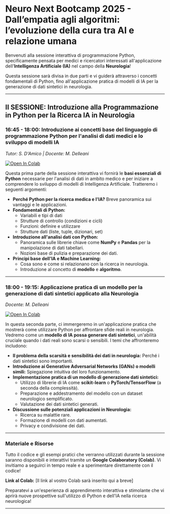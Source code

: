 
# Neuro Next Bootcamp 2025 - Dall’empatia agli algoritmi: l’evoluzione della cura tra AI e relazione umana

Benvenuti alla sessione interattiva di programmazione Python, specificamente pensata per medici e ricercatori interessati all'applicazione dell'**Intelligenza Artificiale (IA)** nel campo della **Neurologia**!

Questa sessione sarà divisa in due parti e vi guiderà attraverso i concetti fondamentali di Python, fino all'applicazione pratica di modelli di IA per la generazione di dati sintetici in neurologia.

---

## II SESSIONE: Introduzione alla Programmazione in Python per la Ricerca IA in Neurologia

### 16:45 - 18:00: Introduzione ai concetti base del linguaggio di programmazione Python per l'analisi di dati medici e lo sviluppo di modelli IA
_Tutor: S. D'Amico | Docente: M. Delleani_

[![Open In Colab](https://colab.research.google.com/assets/colab-badge.svg)](https://colab.research.google.com/github/mdelleani/neuro-next-bootcamp/blob/main/notebooks/01_Introduction.ipynb)

Questa prima parte della sessione interattiva vi fornirà le **basi essenziali di Python** necessarie per l'analisi di dati in ambito medico e per iniziare a comprendere lo sviluppo di modelli di Intelligenza Artificiale. Tratteremo i seguenti argomenti:

* **Perché Python per la ricerca medica e l'IA?** Breve panoramica sui vantaggi e le applicazioni.
* **Fondamentali di Python:**
    * Variabili e tipi di dati
    * Strutture di controllo (condizioni e cicli)
    * Funzioni: definire e utilizzare
    * Strutture dati (liste, tuple, dizionari, set)
* **Introduzione all'analisi dati con Python:**
    * Panoramica sulle librerie chiave come **NumPy** e **Pandas** per la manipolazione di dati tabellari.
    * Nozioni base di pulizia e preparazione dei dati.
* **Principi base dell'IA e Machine Learning:**
    * Cosa sono e come si relazionano con la ricerca in neurologia.
    * Introduzione al concetto di **modello** e **algoritmo**.

---

### 18:00 - 19:15: Applicazione pratica di un modello per la generazione di dati sintetici applicato alla Neurologia
_Docente: M. Delleani_

[![Open In Colab](https://colab.research.google.com/assets/colab-badge.svg)](https://colab.research.google.com/github/mdelleani/neuro-next-bootcamp/blob/main/notebooks/02_advanced_ai_neurology.ipynb)

In questa seconda parte, ci immergeremo in un'applicazione pratica che mostrerà come utilizzare Python per affrontare sfide reali in neurologia. Vedremo come un **modello di IA possa generare dati sintetici**, un'abilità cruciale quando i dati reali sono scarsi o sensibili. I temi che affronteremo includono:

* **Il problema della scarsità e sensibilità dei dati in neurologia:** Perché i dati sintetici sono importanti.
* **Introduzione ai Generative Adversarial Networks (GANs) o modelli simili:** Spiegazione intuitiva del loro funzionamento.
* **Implementazione pratica di un modello di generazione dati sintetici:**
    * Utilizzo di librerie di IA come **scikit-learn** o **PyTorch/TensorFlow** (a seconda della complessità).
    * Preparazione e addestramento del modello con un dataset neurologico semplificato.
    * Valutazione dei dati sintetici generati.
* **Discussione sulle potenziali applicazioni in Neurologia:**
    * Ricerca su malattie rare.
    * Formazione di modelli con dati aumentati.
    * Privacy e condivisione dei dati.

---

### Materiale e Risorse

Tutto il codice e gli esempi pratici che verranno utilizzati durante la sessione saranno disponibili e interattivi tramite un **Google Colaboratory (Colab)**. Vi invitiamo a seguirci in tempo reale e a sperimentare direttamente con il codice!

**Link al Colab:** [Il link al vostro Colab sarà inserito qui a breve]

Preparatevi a un'esperienza di apprendimento interattiva e stimolante che vi aprirà nuove prospettive sull'utilizzo di Python e dell'IA nella ricerca neurologica!

---
